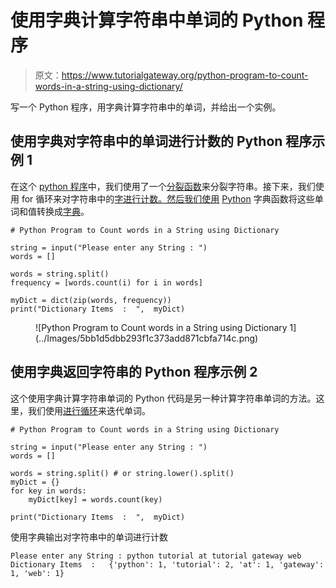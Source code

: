 # 使用字典计算字符串中单词的 Python 程序

> 原文：<https://www.tutorialgateway.org/python-program-to-count-words-in-a-string-using-dictionary/>

写一个 Python 程序，用字典计算字符串中的单词，并给出一个实例。

## 使用字典对字符串中的单词进行计数的 Python 程序示例 1

在这个 [python 程序](https://www.tutorialgateway.org/python-programming-examples/)中，我们使用了一个[分裂函数](https://www.tutorialgateway.org/python-split/)来分裂字符串。接下来，我们使用 for 循环来对字符串中的[字进行计数。然后我们使用](https://www.tutorialgateway.org/python-count-list-items/) [Python](https://www.tutorialgateway.org/python-tutorial/) 字典函数将这些单词和值转换成[字典](https://www.tutorialgateway.org/python-dictionary/)。

```
# Python Program to Count words in a String using Dictionary

string = input("Please enter any String : ")
words = []

words = string.split()
frequency = [words.count(i) for i in words]

myDict = dict(zip(words, frequency))
print("Dictionary Items  :  ",  myDict)
```

<figure class="wp-block-image">![Python Program to Count words in a String using Dictionary 1](../Images/5bb1d5dbb293f1c373add871cbfa714c.png)</figure>

## 使用字典返回字符串的 Python 程序示例 2

这个使用字典计算字符串单词的 Python 代码是另一种计算字符串单词的方法。这里，我们使用[进行循环](https://www.tutorialgateway.org/python-for-loop/)来迭代单词。

```
# Python Program to Count words in a String using Dictionary

string = input("Please enter any String : ")
words = []

words = string.split() # or string.lower().split()
myDict = {}
for key in words:
    myDict[key] = words.count(key)

print("Dictionary Items  :  ",  myDict)
```

使用字典输出对字符串中的单词进行计数

```
Please enter any String : python tutorial at tutorial gateway web
Dictionary Items  :   {'python': 1, 'tutorial': 2, 'at': 1, 'gateway': 1, 'web': 1}
```